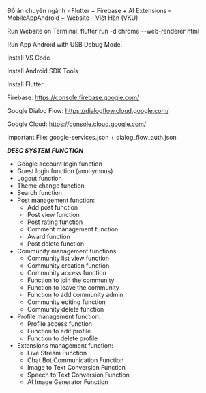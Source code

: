 Đồ án chuyên ngành - Flutter + Firebase + AI Extensions - MobileAppAndroid + Website - Việt Hàn (VKU)


Run Website on Terminal: flutter run -d chrome --web-renderer html

Run App Android with USB Debug Mode.


Install VS Code

Install Android SDK Tools

Install Flutter


Firebase: https://console.firebase.google.com/

Google Dialog Flow: https://dialogflow.cloud.google.com/

Google Cloud: https://console.cloud.google.com/


Important File: google-services.json + dialog_flow_auth.json



***DESC SYSTEM FUNCTION***
- Google account login function
- Guest login function (anonymous)
- Logout function
- Theme change function
- Search function
- Post management function:
	+ Add post function
	+ Post view function
	+ Post rating function
	+ Comment management function
	+ Award function
	+ Post delete function
- Community management functions: 
	+ Community list view function
	+ Community creation function
	+ Community access function
	+ Function to join the community
	+ Function to leave the community
	+ Function to add community admin
	+ Community editing function
	+ Community delete function
- Profile management function:
	+ Profile access function
	+ Function to edit profile
	+ Function to delete profile
- Extensions management function:
	+ Live Stream Function
	+ Chat Bot Communication Function
	+ Image to Text Conversion Function
	+ Speech to Text Conversion Function
	+ AI Image Generator Function
